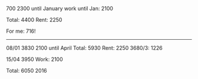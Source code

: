 

700
2300 until January
work until Jan: 2100

Total: 4400
Rent: 2250

For me: 716!

---
08/01 3830
2100 until April
Total: 5930
Rent: 2250
3680/3: 1226

15/04 3950
Work: 2100

Total: 6050
2016
